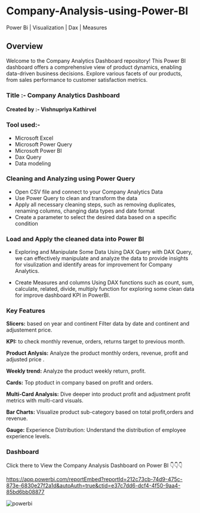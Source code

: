 # Company-Analysis-using-Power-BI
Power Bi | Visualization | Dax | Measures

## Overview
Welcome to the Company Analytics Dashboard repository! This Power BI dashboard offers a comprehensive view of product dynamics, enabling data-driven business decisions. Explore various facets of our products, from sales performance to customer satisfaction metrics.
### Title :- **Company Analytics Dashboard**
#### Created by :- Vishnupriya Kathirvel
### Tool used:-
* Microsoft Excel
* Microsoft Power Query
* Microsoft Power BI
* Dax Query
* Data modeling

### Cleaning and Analyzing using Power Query
* Open CSV file and connect to your Company Analytics Data
* Use Power Query to clean and transform the data
* Apply all necessary cleaning steps, such as removing duplicates, renaming columns, changing data types and date format
* Create a parameter to select the desired data based on a specific condition

### Load and Apply the cleaned data into Power BI

* Exploring and Manipulate Some Data Using DAX Query with DAX Query, we can effectively manipulate and analyze the data to provide insights for visulization and identify areas for improvement for Company Analytics.

* Create Measures and columns Using DAX functions such as count, sum, calculate, related, divide, multiply function for exploring some clean data for improve dashboard KPI in PowerBI.

### Key Features
**Slicers:** based on year and continent Filter data by date and continent and adjustement price.

**KPI:** to check monthly revenue, orders, returns target to previous month.

**Product Anlysis:** Analyze the product monthly orders, revenue, profit and adjusted price .

**Weekly trend:** Analyze the product weekly return, profit.

**Cards:** Top ptoduct in company based on profit and orders.

**Multi-Card Analysis:**  Dive deeper into product profit and adjustment profit metrics with multi-card visuals.

**Bar Charts:**  Visualize product sub-category based on total profit,orders and revenue.

**Gauge:** Experience Distribution: Understand the distribution of employee experience levels.


### Dashboard
Click there to View the Company Analysis Dashboard on Power BI 👇👇👇

https://app.powerbi.com/reportEmbed?reportId=212c73cb-74d9-475c-873e-6830e27f2a1d&autoAuth=true&ctid=e37c7dd6-dcf4-4f50-9aa4-85bd6bb08877


![powerbi](https://github.com/user-attachments/assets/744ca634-d8fa-4e14-9a6f-f01db2a255e9)
